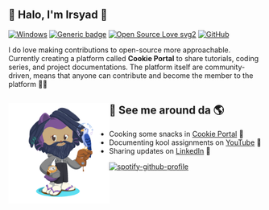 ## :blossom: Halo, I'm Irsyad :tulip:
[![Windows](https://svgshare.com/i/ZhY.svg)](https://svgshare.com/i/ZhY.svg)
[![Generic badge](https://img.shields.io/badge/kernel-WSL-<COLOR>.svg)](https://shields.io/)
[![Open Source Love svg2](https://badges.frapsoft.com/os/v2/open-source.svg?v=103)](https://github.com/ellerbrock/open-source-badges/)
[![GitHub](https://img.shields.io/badge/--181717?logo=github&logoColor=ffffff)](https://github.com/)


I do love making contributions to open-source more approachable. Currently creating a platform called <strong>Cookie Portal</strong> to share tutorials, coding series, and project documentations. The platform itself are community-driven, means that anyone can contribute and become the member to the platform :muscle::wave:


## :raised_hands: See me around da 🌎 <img align="left" width="200" height="200" src="octocat.gif?raw=true">
- Cooking some snacks in <a href="https://www.hotpotcookie.github.io">Cookie Portal</a> :cookie:
- Documenting kool assignments on <a href="https://codepen.io/m0nica">YouTube</a> :baby_chick:
- Sharing updates on <a href="https://www.linkedin.com/in/mnurirsyad/">LinkedIn</a> :bell:


[![spotify-github-profile](https://spotify-github-profile.vercel.app/api/view?uid=irsyadzahardjil&cover_image=true&theme=natemoo-re)](https://github.com/kittinan/spotify-github-profile)

